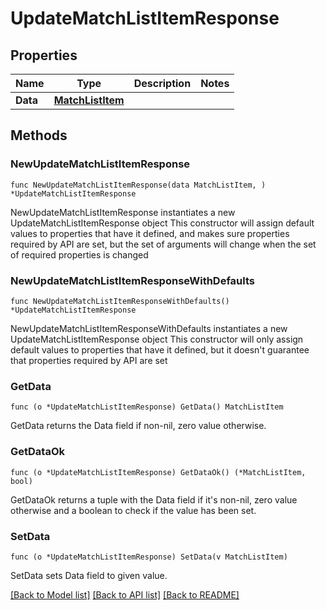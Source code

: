 # UpdateMatchListItemResponse

## Properties

Name | Type | Description | Notes
------------ | ------------- | ------------- | -------------
**Data** | [**MatchListItem**](MatchListItem.md) |  | 

## Methods

### NewUpdateMatchListItemResponse

`func NewUpdateMatchListItemResponse(data MatchListItem, ) *UpdateMatchListItemResponse`

NewUpdateMatchListItemResponse instantiates a new UpdateMatchListItemResponse object
This constructor will assign default values to properties that have it defined,
and makes sure properties required by API are set, but the set of arguments
will change when the set of required properties is changed

### NewUpdateMatchListItemResponseWithDefaults

`func NewUpdateMatchListItemResponseWithDefaults() *UpdateMatchListItemResponse`

NewUpdateMatchListItemResponseWithDefaults instantiates a new UpdateMatchListItemResponse object
This constructor will only assign default values to properties that have it defined,
but it doesn't guarantee that properties required by API are set

### GetData

`func (o *UpdateMatchListItemResponse) GetData() MatchListItem`

GetData returns the Data field if non-nil, zero value otherwise.

### GetDataOk

`func (o *UpdateMatchListItemResponse) GetDataOk() (*MatchListItem, bool)`

GetDataOk returns a tuple with the Data field if it's non-nil, zero value otherwise
and a boolean to check if the value has been set.

### SetData

`func (o *UpdateMatchListItemResponse) SetData(v MatchListItem)`

SetData sets Data field to given value.



[[Back to Model list]](../README.md#documentation-for-models) [[Back to API list]](../README.md#documentation-for-api-endpoints) [[Back to README]](../README.md)



